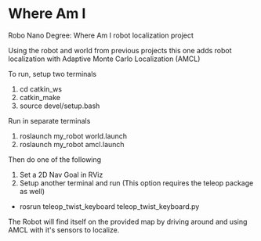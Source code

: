 # Where Am I
Robo Nano Degree: Where Am I robot localization project

Using the robot and world from previous projects this one adds robot localization with Adaptive Monte Carlo Localization (AMCL)

To run, setup two terminals
1. cd catkin_ws
2. catkin_make
3. source devel/setup.bash

Run in separate terminals 
1. roslaunch my_robot world.launch 
2. roslaunch my_robot amcl.launch

Then do one of the following
1. Set a 2D Nav Goal in RViz
2. Setup another terminal and run (This option requires the teleop package as well)
  - rosrun teleop_twist_keyboard teleop_twist_keyboard.py  

The Robot will find itself on the provided map by driving around and using AMCL with it's sensors to localize.
